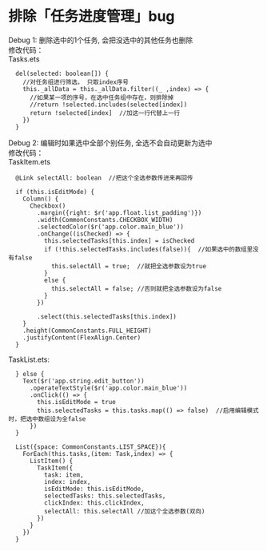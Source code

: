 # 排除「任务进度管理」bug  
Debug 1: 删除选中的1个任务, 会把没选中的其他任务也删除  
修改代码：  
Tasks.ets  
        
      del(selected: boolean[]) {  
        //对任务组进行筛选， 只取index序号  
        this._allData = this._allData.filter((_ ,index) => {  
          //如果某一项的序号，在选中任务组中存在，则排除掉  
          //return !selected.includes(selected[index])  
          return !selected[index]  //加这一行代替上一行  
        })  
      }  

Debug 2: 编辑时如果选中全部个别任务, 全选不会自动更新为选中  
修改代码：  
TaskItem.ets  
        
      @Link selectAll: boolean  //把这个全选参数传进来再回传  
  
      if (this.isEditMode) {   
        Column() {  
          Checkbox()   
            .margin({right: $r('app.float.list_padding')})  
            .width(CommonConstants.CHECKBOX_WIDTH)  
            .selectedColor($r('app.color.main_blue'))  
            .onChange((isChecked) => {   
              this.selectedTasks[this.index] = isChecked  
              if (!this.selectedTasks.includes(false)){  //如果选中的数组里没有false  
                this.selectAll = true;  //就把全选参数设为true      
              }  
              else {  
                this.selectAll = false; //否则就把全选参数设为false              
              }  
            })  
                
            .select(this.selectedTasks[this.index])  
        }  
        .height(CommonConstants.FULL_HEIGHT)  
        .justifyContent(FlexAlign.Center)   
      }  
      
TaskList.ets:  
        
      } else {   
        Text($r('app.string.edit_button'))  
          .operateTextStyle($r('app.color.main_blue'))  
          .onClick(() => {  
            this.isEditMode = true   
            this.selectedTasks = this.tasks.map(() => false)  //启用编辑模式时，把选中数组设为全false  
          })  
      }  

      List({space: CommonConstants.LIST_SPACE}){
        ForEach(this.tasks,(item: Task,index) => {
          ListItem() {
            TaskItem({
              task: item, 
              index: index,
              isEditMode: this.isEditMode,
              selectedTasks: this.selectedTasks, 
              clickIndex: this.clickIndex, 
              selectAll: this.selectAll //加这个全选参数(双向)
            })
          }
        })
      }
